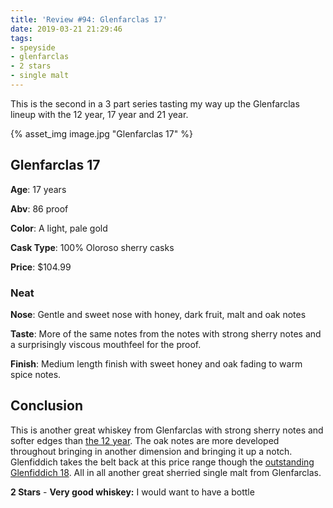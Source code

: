 ```yaml
---
title: 'Review #94: Glenfarclas 17'
date: 2019-03-21 21:29:46
tags:
- speyside
- glenfarclas
- 2 stars
- single malt
---
```


This is the second in a 3 part series tasting my way up the Glenfarclas lineup with the 12 year, 17 year and 21 year. 

{% asset_img image.jpg "Glenfarclas 17" %}

## Glenfarclas 17
**Age**: 17 years

**Abv**: 86 proof

**Color**: A light, pale gold 

**Cask Type**: 100% Oloroso sherry casks

**Price**: $104.99

### Neat
**Nose**:  Gentle and sweet nose with honey, dark fruit, malt and oak notes

**Taste**: More of the same notes from the notes with strong sherry notes and a surprisingly viscous mouthfeel for the proof.

**Finish**: Medium length finish with sweet honey and oak fading to warm spice notes.

## Conclusion
This is another great whiskey from Glenfarclas with strong sherry notes and softer edges than [the 12 year](https://atxbourbon.com/2019/03/16/Review-92-Glenfarclas-12/).  The oak notes are more developed throughout bringing in another dimension and bringing it up a notch. Glenfiddich takes the belt back at this price range though the [outstanding Glenfiddich 18](https://atxbourbon.com/2018/11/20/Review-43-Glenfiddich-18/). All in all another great sherried single malt from Glenfarclas.

**2 Stars** - **Very good whiskey:** I would want to have a bottle


